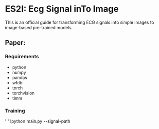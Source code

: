 # ES2I: Ecg Signal inTo Image
This is an official guide for transforming ECG signals into simple images to image-based pre-trained models.

Paper: 
---
### Requirements
* python
* numpy
* pandas
* wfdb
* torch
* torchvision
* timm

### Training
'''
!python main.py --signal-path 
